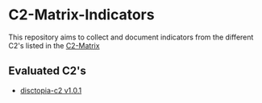 # C2-Matrix-Indicators

This repository aims to collect and document indicators from the different C2's listed in the [C2-Matrix](https://www.thec2matrix.com/)

## Evaluated C2's

- [disctopia-c2 v1.0.1](https://github.com/nasbench/C2-Matrix-Indicators/tree/main/disctopia-c2/1.0.1)

